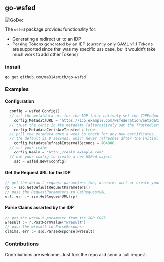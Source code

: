 ## go-wsfed

[![GoDoc](https://godoc.org/github.com/ma314smith/go-wsfed?status.svg)](https://godoc.org/github.com/ma314smith/go-wsfed)

The `wsfed` package provides functionality for:
- Generating a redirect url to an IDP
- Parsing Tokens generated by an IDP (currently only SAML v1.1 Tokens are supported since that was my specific use case, but it wouldn't take much work to add other Tokens)

### Install

`go get github.com/ma314smith/go-wsfed`

### Examples

#### Configuration
```go
  config = wsfed.Config{}
  // set the metatdata url for the IDP (alternatively set the IDPEndpoint)
	config.MetadataURL = "https://idp.example.com/wsfederation/metadata"
  // trust the certs in the metadata (alternatively set the TrustedCerts)
	config.MetadataCertsAreTrusted = true
  // poll the metadata once a week to check for any new certificates.
  // the default is 0 seconds, which never refreshes after the initial poll
	config.MetadataRefreshIntervalSeconds = 604800
  // set your realm
	config.Realm = "http://realm.example.com"
  // use your config to create a new WSFed object
	sso = wsfed.New(&config)
```

#### Get the Request URL for the IDP
```go
// get the default request parameters (wa, wtrealm, wct) or create your own
rp := sso.GetDefaultRequestParameters()
// pass the RequestParameters to GetRequestURL
url, err := sso.GetRequestURL(rp)
```

#### Parse Claims asserted by the IDP
```go
// get the wresult parameter from the IDP POST
wresult := r.PostFormValue("wresult")
// pass the wresult to ParseResponse
claims, err := sso.ParseResponse(wresult)
```

### Contributions
Contributions are welcome. Just fork the repo and send a pull request.
